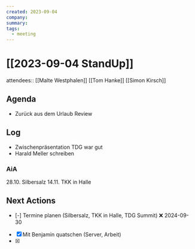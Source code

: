 ```yaml
---
created: 2023-09-04
company: 
summary: 
tags:
  - meeting
---
```


# [[2023-09-04 StandUp]]

attendees:: [[Malte Westphalen]] [[Tom Hanke]] [[Simon Kirsch]]

## Agenda

- Zurück aus dem Urlaub Review

## Log

- Zwischenpräsentation TDG war gut
- Harald Meller schreiben

### AiA

28.10. Silbersalz
14.11. TKK in Halle

## Next Actions

- [-] Termine planen (Silbersalz, TKK in Halle, TDG Summit) ❌ 2024-09-30
- [x] Mit Benjamin quatschen (Server, Arbeit)
- [x]
